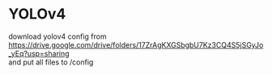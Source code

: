 # YOLOv4 <br>
download yolov4 config from https://drive.google.com/drive/folders/17ZrAgKXGSbgbU7Kz3CQ4S5jSGyJo_yEq?usp=sharing<br>
and put all files to /config
